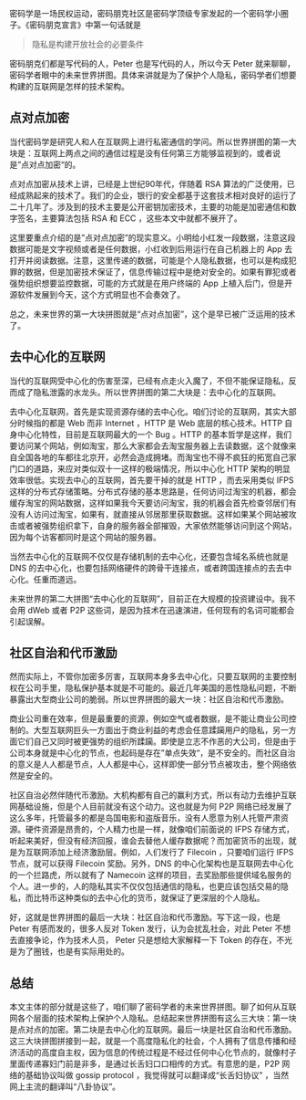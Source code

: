 密码学是一场民权运动，密码朋克社区是密码学顶级专家发起的一个密码学小圈子。《密码朋克宣言》中第一句话就是

>隐私是构建开放社会的必要条件

密码朋克们都是写代码的人，Peter 也是写代码的人，所以今天 Peter 就来聊聊，密码学者眼中的未来世界拼图。具体来讲就是为了保护个人隐私，密码学者们想要构建的互联网是怎样的技术架构。

## 点对点加密

当代密码学是研究人和人在互联网上进行私密通信的学问。所以世界拼图的第一大块是：互联网上两点之间的通信过程是没有任何第三方能够监视到的，或者说是”点对点加密“的。

点对点加密从技术上讲，已经是上世纪90年代，伴随着 RSA 算法的广泛使用，已经成熟起来的技术了。我们的企业，银行的安全都基于这套技术相对良好的运行了二十几年了。涉及到的技术主要是公开密钥加密技术，主要的功能是加密通信和数字签名，主要算法包括 RSA 和 ECC ，这些本文中就都不展开了。

这里要重点介绍的是”点对点加密”的现实意义。小明给小红发一段数据，注意这段数据可能是文字视频或者是任何数据，小红收到后用运行在自己机器上的 App 去打开并阅读数据。注意，这里传递的数据，可能是个人隐私数据，也可以是构成犯罪的数据，但是加密技术保证了，信息传输过程中是绝对安全的。如果有罪犯或者强势组织想要监控数据，可能的方式就是在用户终端的 App 上植入后门，但是开源软件发展到今天，这个方式明显也不会奏效了。

总之，未来世界的第一大块拼图就是“点对点加密”，这个是早已被广泛运用的技术了。

## 去中心化的互联网

当代的互联网受中心化的伤害至深，已经有点走火入魔了，不但不能保证隐私，反而成了隐私泄露的水龙头。所以世界拼图的第二大块是：去中心化的互联网。

去中心化互联网，首先是实现资源存储的去中心化。咱们讨论的互联网，其实大部分时候指的都是 Web 而非 Internet ，HTTP 是 Web 底层的核心技术。HTTP 自身中心化特性，目前是互联网最大的一个 Bug 。HTTP 的基本哲学是这样，我们要访问某个网站，例如淘宝，那么大家都会去淘宝服务器上去读数据，这个就像来自全国各地的车都往北京开，必然会造成拥堵。而淘宝也不得不疯狂的拓宽自己家门口的道路，来应对类似双十一这样的极端情况，所以中心化 HTTP 架构的明显效率很低。实现去中心的互联网，首先要干掉的就是 HTTP ，而去采用类似 IFPS 这样的分布式存储策略。分布式存储的基本思路是，任何访问过淘宝的机器，都会缓存淘宝的网站数据，这样如果我今天要访问淘宝，我的机器会首先检查邻居们有没有人访问过淘宝，如果有，就直接从邻居那里获取数据。这样如果某个网站被攻击或者被强势组织拿下，自身的服务器全部摧毁，大家依然能够访问到这个网站，因为每个访客都同时是这个网站的服务器。

当然去中心化的互联网不仅仅是存储机制的去中心化，还要包含域名系统也就是 DNS 的去中心化，也要包括网络硬件的跨骨干连接点，或者跨国连接点的去去中心化。任重而道远。

未来世界的第二大拼图“去中心化的互联网”，目前正在大规模的投资建设中。我不会用 dWeb 或者 P2P 这些词，是因为技术在迅速演进，任何现有的名词可能都会引起误解。

## 社区自治和代币激励

然而实际上，不管你加密多厉害，互联网本身多去中心化，只要互联网的主要控制权在公司手里，隐私保护基本就是不可能的。最近几年美国的恶性隐私问题，不断暴露出大型商业公司的脆弱。所以世界拼图的最大一块：社区自治和代币激励。

商业公司重在效率，但是最重要的资源，例如空气或者数据，是不能让商业公司控制的。大型互联网巨头一方面出于商业利益的考虑会任意蹂躏用户的隐私，另一方面它们自己又同时被更强势的组织所蹂躏。即使是立志不作恶的大公司，但是由于公司本身就是中心化的节点，也起码是存在”单点失效“，是不安全的。而社区自治的意义是人人都是节点，人人都是中心，这样即使一部分节点被攻击，整个网络依然是安全的。

社区自治必然伴随代币激励。大机构都有自己的赢利方式，所以有动力去维护互联网基础设施，但是个人目前就没有这个动力。这也就是为何 P2P 网络已经发展了这么多年，托管最多的都是岛国电影和盗版音乐，没有人愿意为别人托管严肃资源。硬件资源是昂贵的，个人精力也是一样，就像咱们前面说的 IFPS 存储方式，听起来美好，但没有经济回报，谁会去替他人缓存数据呢？而加密货币的出现，就是为互联网添加上经济激励层。例如，人们发行了 Filecoin ，只要咱们运行 IFPS 节点，就可以获得 Filecoin 奖励。另外，DNS 的中心化架构也是互联网去中心化的一个拦路虎，所以就有了 Namecoin 这样的项目，去奖励那些提供域名服务的个人。进一步的，人的隐私其实不仅仅包括通信的隐私，也更应该包括交易的隐私，而比特币这种类似的去中心化的货币，就保证了更深层的个人隐私。

好，这就是世界拼图的最后一大块：社区自治和代币激励。写下这一段，也是 Peter 有感而发的，很多人反对 Token 发行，认为会扰乱社会，对此 Peter 不想去直接争论，作为技术人员， Peter 只是想给大家解释一下 Token 的存在，不光是为了圈钱，也是有实际用处的。

## 总结

本文主体的部分就是这些了，咱们聊了密码学者的未来世界拼图。聊了如何从互联网各个层面的技术架构上保护个人隐私。总结起来世界拼图有这么三大块：第一块是点对点的加密。第二块是去中心化的互联网。最后一块是社区自治和代币激励。这三大块拼图拼接到一起，就是一个高度隐私化的社会，个人拥有了信息传播和经济活动的高度自主权，因为信息的传统过程是不经过任何中心化节点的，就像村子里面传递寡妇门前是非多，是通过长舌妇口口相传的方式。有意思的是，P2P 网络的基础协议叫做 gossip protocol ，我觉得就可以翻译成“长舌妇协议” ，当然网上主流的翻译叫“八卦协议”。
